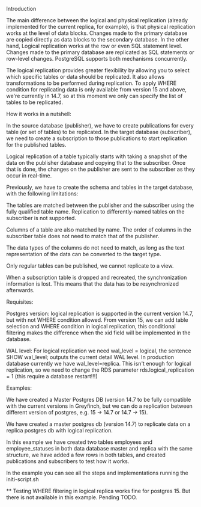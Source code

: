 Introduction 

The main difference between the logical and physical replication (already implemented for the current replica, for example), is that physical replication works at the level of data blocks. Changes made to the primary database are copied directly as data blocks to the secondary database. In the other hand, Logical replication works at the row or even SQL statement level. Changes made to the primary database are replicated as SQL statements or row-level changes. PostgreSQL supports both mechanisms concurrently.

The logical replication provides greater flexibility by allowing you to select which specific tables or data should be replicated. It also allows transformations to be performed during replication. To apply WHERE condition for replicating data is only available from version 15 and above, we're currently in 14.7, so at this moment we only can specify the list of tables to be replicated. 

How it works in a nutshell: 

In the source database (publisher), we have to create publications for every table (or set of tables) to be replicated. In the target database (subscriber), we need to create a subscription to those publications to start replication for the published tables. 

Logical replication of a table typically starts with taking a snapshot of the data on the publisher database and copying that to the subscriber. Once that is done, the changes on the publisher are sent to the subscriber as they occur in real-time.

Previously, we have to create the schema and tables in the target database, with the following limitations:

The tables are matched between the publisher and the subscriber using the fully qualified table name. Replication to differently-named tables on the subscriber is not supported.

Columns of a table are also matched by name. The order of columns in the subscriber table does not need to match that of the publisher.

The data types of the columns do not need to match, as long as the text representation of the data can be converted to the target type.

Only regular tables can be published, we cannot replicate to a view. 

When a subscription table is dropped and recreated, the synchronization information is lost. This means that the data has to be resynchronized afterwards.

Requisites:

Postgres version: logical replication is supported in the current version 14.7, but with not WHERE condition allowed. From version 15, we can add table selection and WHERE condition in logical replication, this conditional filtering makes the difference when the xid field will be implemented in the database. 

WAL level: For logical replication we need wal_level = logical, the sentence SHOW wal_level; outputs the current detail WAL level. In production database currently we have wal_level=replica. This isn't enough for logical replication, so we need to change the RDS parameter rds.logical_replication = 1 (this require a database restart!!!) 

Examples:

We have created a Master Postgres DB (version 14.7 to be fully compatible with the current versions in Greyfinch, but we can do a replication between different version of postgres, e.g. 15 -> 14.7 or 14.7 -> 15). 

We have created a master postgres db (version 14.7) to replicate data on a replica postgres db with logical replication. 

In this example we have created two tables employees and employee_statuses in both data database master and replica with the same structure, we have added a few rows in both tables, and created publications and subscribers to test how it works.

In the example you can see all the steps and implementations running the initi-script.sh

** Testing WHERE filtering in logical replica works fine for postgres 15. But there is not available in this example. Pending TODO.